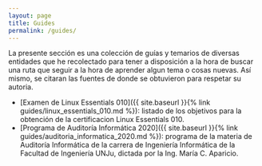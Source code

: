 ```yaml
---
layout: page
title: Guides
permalink: /guides/
---
```


La presente sección es una colección de guías y temarios de diversas entidades que he recolectado para tener a disposición a la hora de buscar una ruta que seguir a la hora de aprender algun tema o cosas nuevas. Así mismo, se citaran las fuentes de donde se obtuvieron para respetar su autoria.

- [Examen de Linux Essentials 010]({{ site.baseurl }}{% link guides/linux_essentials_010.md %}): listado de los objetivos para la obtención de la certificacion Linux Essentials 010.
- [Programa de Auditoría Informática 2020]({{ site.baseurl }}{% link guides/auditoria_informatica_2020.md %}): programa de la materia de Auditoría Informática de la carrera de Ingeniería Informática de la Facultad de Ingeniería UNJu, dictada por la Ing. María C. Aparicio.
